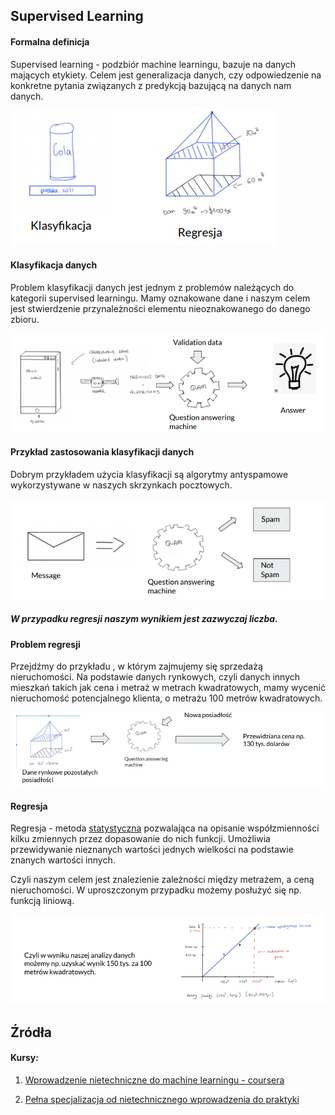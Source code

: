 ## Supervised Learning

#### Formalna definicja

Supervised learning - podzbiór machine learningu, bazuje na danych mających etykiety. Celem jest
generalizacja danych, czy odpowiedzenie na konkretne pytania związanych z predykcją bazującą na
danych nam danych.

![Przykład supervised learningu](https://github.com/skn-data-science/data-science-map/blob/main/supervised-learning/images/supervised-learning-img1.png)

#### Klasyfikacja danych

Problem klasyfikacji danych jest jednym z problemów należących do kategorii supervised learningu.
Mamy oznakowane dane i naszym celem jest stwierdzenie przynależności elementu nieoznakowanego do
danego zbioru.

![Question answering machine](https://github.com/skn-data-science/data-science-map/blob/main/supervised-learning/images/supervised-learning-img2.png)

#### Przykład zastosowania klasyfikacji danych

Dobrym przykładem użycia klasyfikacji są algorytmy antyspamowe wykorzystywane w naszych skrzynkach pocztowych.

![Przykład filtru przeciw-spamowego](https://github.com/skn-data-science/data-science-map/blob/main/supervised-learning/images/supervised-learning-img3.png)

##### W przypadku regresji naszym wynikiem jest zazwyczaj liczba.

#### Problem regresji

Przejdźmy do przykładu , w którym zajmujemy się sprzedażą nieruchomości.
Na podstawie danych rynkowych, czyli danych innych mieszkań takich jak cena i metraż w metrach
kwadratowych, mamy wycenić nieruchomość potencjalnego klienta, o metrażu 100 metrów
kwadratowych.

![Regresia wprowadzenie](https://github.com/skn-data-science/data-science-map/blob/main/supervised-learning/images/supervised-learning-img4.png)

#### Regresja

Regresja - metoda [statystyczna](https://pl.wikipedia.org/wiki/Statystyka) pozwalająca na opisanie
współzmienności kilku zmiennych przez dopasowanie do
nich funkcji. Umożliwia przewidywanie nieznanych wartości
jednych wielkości na podstawie znanych wartości innych.

Czyli naszym celem jest znalezienie zależności między metrażem, a ceną
nieruchomości. W uproszczonym przypadku możemy posłużyć się np. funkcją
liniową.

![Regresja przykład](https://github.com/skn-data-science/data-science-map/blob/main/supervised-learning/images/supervised-learning-img5.png)

## Źródła

#### Kursy:
1. [Wprowadzenie nietechniczne do machine learningu - coursera](https://www.coursera.org/learn/machine-learning-applied)

2. [Pełna specjalizacja od nietechnicznego wprowadzenia do praktyki](https://www.coursera.org/specializations/machine-learning-algorithms-real-world)

